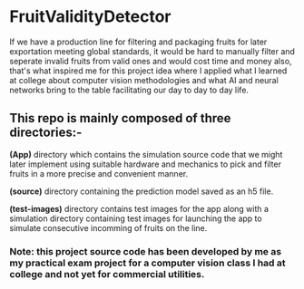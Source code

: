 # FruitValidityDetector

If we have a production line for filtering and packaging fruits for later exportation meeting global standards, it would be hard to manually filter and seperate invalid fruits from valid ones and would cost time and money also, that's what inspired me for this project idea where I applied what I learned at college about computer vision methodologies and what AI and neural networks bring to the table facilitating our day to day to day life.

## This repo is mainly composed of three directories:-
  **(App)** directory which contains the simulation source code that we might later implement using suitable hardware and mechanics to pick and filter fruits in a more precise and convenient manner.

  **(source)** directory containing the prediction model saved as an h5 file.

  **(test-images)** directory contains test images for the app along with a simulation directory containing test images for launching the app to simulate consecutive incomming of fruits on the line.

### Note: this project source code has been developed by me as my practical exam project for a computer vision class I had at college and not yet for commercial utilities.

  
